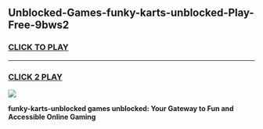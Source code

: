 
## Unblocked-Games-funky-karts-unblocked-Play-Free-9bws2
<h3>
<a href="https://premium76.site?title=funky-karts-unblocked&ref=20M">CLICK TO PLAY</a></h3>
<hr>

<h3>
<a href="https://premium76.site?title=funky-karts-unblocked&ref=20M">CLICK 2 PLAY</a>
  
</h3>

<a href="https://premium76.site?title=funky-karts-unblocked&ref=19M"><img src="https://clearcache.store/games.png"></a>


**funky-karts-unblocked games unblocked: Your Gateway to Fun and Accessible Online Gaming**

